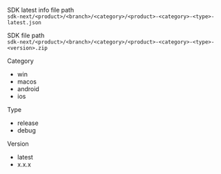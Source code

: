 SDK latest info file path   
`sdk-next/<product>/<branch>/<category>/<product>-<category>-<type>-latest.json`   

SDK file path   
`sdk-next/<product>/<branch>/<category>/<product>-<category>-<type>-<version>.zip`

Category
- win
- macos
- android
- ios

Type
- release
- debug

Version
- latest
- x.x.x